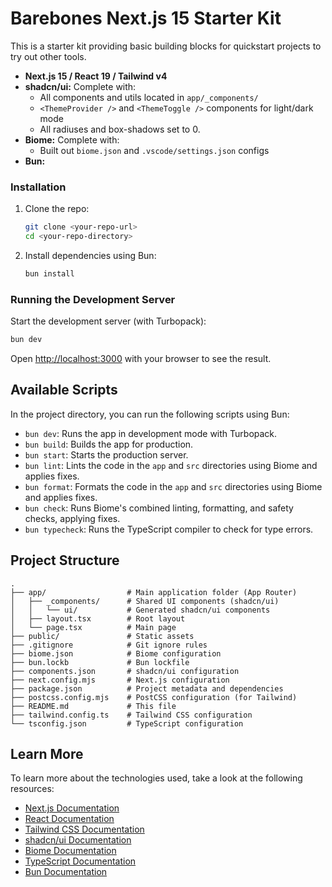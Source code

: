# Barebones Next.js 15 Starter Kit

This is a starter kit providing basic building blocks for quickstart projects to try out other tools.

- **Next.js 15 / React 19 / Tailwind v4**
- **shadcn/ui:** Complete with:
   - All components and utils located in `app/_components/`
   - `<ThemeProvider />` and `<ThemeToggle />` components for light/dark mode
   - All radiuses and box-shadows set to 0.
- **Biome:** Complete with:
   - Built out `biome.json` and `.vscode/settings.json` configs
- **Bun:** 

### Installation

1.  Clone the repo:
    ```bash
    git clone <your-repo-url>
    cd <your-repo-directory>
    ```
2.  Install dependencies using Bun:
    ```bash
    bun install
    ```

### Running the Development Server

Start the development server (with Turbopack):

```bash
bun dev
```

Open [http://localhost:3000](http://localhost:3000) with your browser to see the result.

## Available Scripts

In the project directory, you can run the following scripts using Bun:

-   `bun dev`: Runs the app in development mode with Turbopack.
-   `bun build`: Builds the app for production.
-   `bun start`: Starts the production server.
-   `bun lint`: Lints the code in the `app` and `src` directories using Biome and applies fixes.
-   `bun format`: Formats the code in the `app` and `src` directories using Biome and applies fixes.
-   `bun check`: Runs Biome's combined linting, formatting, and safety checks, applying fixes.
-   `bun typecheck`: Runs the TypeScript compiler to check for type errors.

## Project Structure

```
.
├── app/                  # Main application folder (App Router)
│   ├── _components/      # Shared UI components (shadcn/ui)
│   │   └── ui/           # Generated shadcn/ui components
│   ├── layout.tsx        # Root layout
│   └── page.tsx          # Main page
├── public/               # Static assets
├── .gitignore            # Git ignore rules
├── biome.json            # Biome configuration
├── bun.lockb             # Bun lockfile
├── components.json       # shadcn/ui configuration
├── next.config.mjs       # Next.js configuration
├── package.json          # Project metadata and dependencies
├── postcss.config.mjs    # PostCSS configuration (for Tailwind)
├── README.md             # This file
├── tailwind.config.ts    # Tailwind CSS configuration
└── tsconfig.json         # TypeScript configuration
```

## Learn More

To learn more about the technologies used, take a look at the following resources:

-   [Next.js Documentation](https://nextjs.org/docs)
-   [React Documentation](https://react.dev/)
-   [Tailwind CSS Documentation](https://tailwindcss.com/docs)
-   [shadcn/ui Documentation](https://ui.shadcn.com/docs)
-   [Biome Documentation](https://biomejs.dev/docs/)
-   [TypeScript Documentation](https://www.typescriptlang.org/docs/)
-   [Bun Documentation](https://bun.sh/docs)
